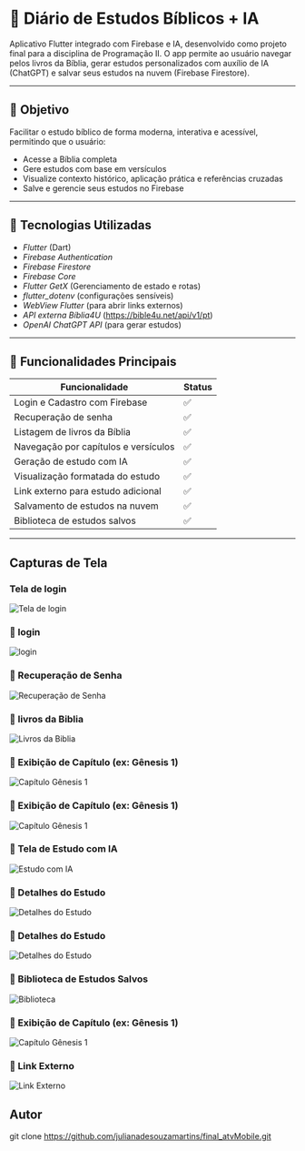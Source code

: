 # 📖 Diário de Estudos Bíblicos + IA

Aplicativo Flutter integrado com Firebase e IA, desenvolvido como projeto final para a disciplina de Programação II. O app permite ao usuário navegar pelos livros da Bíblia, gerar estudos personalizados com auxílio de IA (ChatGPT) e salvar seus estudos na nuvem (Firebase Firestore).

---

## 🎯 Objetivo

Facilitar o estudo bíblico de forma moderna, interativa e acessível, permitindo que o usuário:

- Acesse a Bíblia completa
- Gere estudos com base em versículos
- Visualize contexto histórico, aplicação prática e referências cruzadas
- Salve e gerencie seus estudos no Firebase

---

## 🚀 Tecnologias Utilizadas

- *Flutter* (Dart)
- *Firebase Authentication*
- *Firebase Firestore*
- *Firebase Core*
- *Flutter GetX* (Gerenciamento de estado e rotas)
- *flutter_dotenv* (configurações sensíveis)
- *WebView Flutter* (para abrir links externos)
- *API externa Bíblia4U* (https://bible4u.net/api/v1/pt)
- *OpenAI ChatGPT API* (para gerar estudos)

---

## 📱 Funcionalidades Principais

| Funcionalidade                        | Status  |
|--------------------------------------|---------|
| Login e Cadastro com Firebase        | ✅      |
| Recuperação de senha                 | ✅      |
| Listagem de livros da Bíblia         | ✅      |
| Navegação por capítulos e versículos | ✅      |
| Geração de estudo com IA             | ✅      |
| Visualização formatada do estudo     | ✅      |
| Link externo para estudo adicional   | ✅      |
| Salvamento de estudos na nuvem       | ✅      |
| Biblioteca de estudos salvos         | ✅      |

---


## Capturas de Tela 

###  Tela de login
![Tela de login](assets/image/tela_login.jpeg)

### 🔐 login
![login](assets/image/login.jpeg)

### 🔐 Recuperação de Senha
![Recuperação de Senha](assets/image/recuperar_senha.jpeg)

### 🧾 livros da Biblia
![Livros da Biblia](assets/image/livros_da_biblia.jpeg)

### 📘 Exibição de Capítulo (ex: Gênesis 1)
![Capítulo Gênesis 1](assets/image/genesis_1.jpeg)

### 📘 Exibição de Capítulo (ex: Gênesis 1)
![Capítulo Gênesis 1](assets/image/exibe_cap.jpeg)

### 📖 Tela de Estudo com IA
![Estudo com IA](assets/image/detalhe_estudo_in.jpeg)

### 🧾 Detalhes do Estudo
![Detalhes do Estudo](assets/image/detalhes_estudo.jpeg)

### 🧾 Detalhes do Estudo
![Detalhes do Estudo](assets/image/detalhes.jpeg)

### 💾 Biblioteca de Estudos Salvos
![Biblioteca](assets/image/biblioteca.jpeg)


### 📘 Exibição de Capítulo (ex: Gênesis 1)
![Capítulo Gênesis 1](assets/image/genesis_1.jpeg)



### 🔗 Link Externo
![Link Externo](assets/image/link_externo.jpeg)


## Autor 

git clone https://github.com/julianadesouzamartins/final_atvMobile.git
